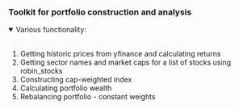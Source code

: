 ### Toolkit for portfolio construction and analysis
<details open>
<summary>Various functionality:</summary>
<br>

1. Getting historic prices from yfinance and calculating returns
2. Getting sector names and market caps for a list of stocks using robin_stocks
3. Constructing cap-weighted index
4. Calculating portfolio wealth
5. Rebalancing portfolio - constant weights

</details>
